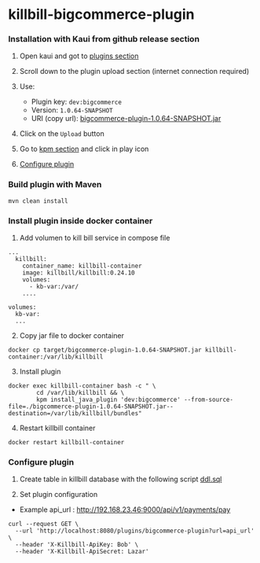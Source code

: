 # killbill-bigcommerce-plugin


### Installation with Kaui from github release section

1. Open kaui and got to [plugins section](http://127.0.0.1:9090/kpm/plugins)
2. Scroll down to the plugin upload section (internet connection required)
3. Use:
    * Plugin key: `dev:bigcommerce`
    * Version: `1.0.64-SNAPSHOT`
    * URI (copy url): [bigcommerce-plugin-1.0.64-SNAPSHOT.jar](https://github.com/Nitza-Developement/killbill-bigcommerce-plugin/releases/download/v1.0.64/bigcommerce-plugin-1.0.64-SNAPSHOT.jar)

4. Click on the `Upload` button
5. Go to [kpm section](http://127.0.0.1:9090/kpm/) and click in play icon
6. [Configure plugin](#configure-plugin)
 

### Build plugin with Maven

```console
mvn clean install
```

### Install plugin inside docker container

1. Add volumen to kill bill service in compose file
```console
...
  killbill:
    container_name: killbill-container
    image: killbill/killbill:0.24.10
    volumes:
      - kb-var:/var/
    ....

volumes:
  kb-var:
  ...
```

2. Copy jar file to docker container

```console
docker cp target/bigcommerce-plugin-1.0.64-SNAPSHOT.jar killbill-container:/var/lib/killbill
```

3. Install plugin 

```console
docker exec killbill-container bash -c " \
		cd /var/lib/killbill && \
		kpm install_java_plugin 'dev:bigcommerce' --from-source-file=./bigcommerce-plugin-1.0.64-SNAPSHOT.jar--destination=/var/lib/killbill/bundles"
```



4. Restart killbill container
```console
docker restart killbill-container
```


### Configure plugin 

1. Create table in killbill database with the following script
[ddl.sql](src/main/resources/ddl.sql)

2. Set plugin configuration

- Example api_url : http://192.168.23.46:9000/api/v1/payments/pay

```console
curl --request GET \
  --url 'http://localhost:8080/plugins/bigcommerce-plugin?url=api_url' \
  --header 'X-Killbill-ApiKey: Bob' \
  --header 'X-Killbill-ApiSecret: Lazar'
```